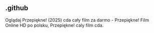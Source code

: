 ## .github

Oglądaj Przepiękne! (2025) cda cały film za darmo - Przepiękne! Film Online HD po polsku, Przepiękne! caly film cda. 
